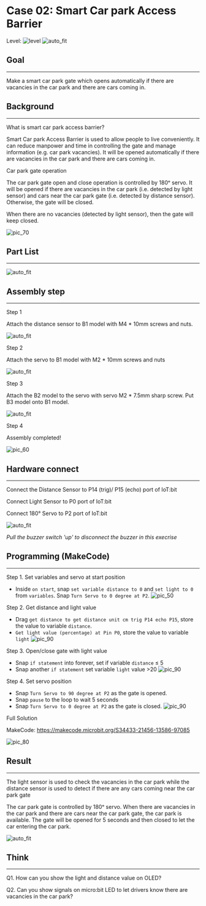 # Case 02: Smart Car park Access Barrier

Level: ![level](images/level2.png)
![auto_fit](images/Case2/case-02.png)<P>

## Goal
<HR>

Make a smart car park gate which opens automatically if there are vacancies in the car park and there are cars coming in.<BR><P>

## Background
<HR>

<span id="subtitle">What is smart car park access barrier?</span><P>
Smart Car park Access Barrier is used to allow people to live conveniently. It can reduce manpower and time in controlling the gate and manage information (e.g. car park vacancies). It will be opened automatically if there are vacancies in the car park and there are cars coming in.<BR><P>

<span id="subtitle">Car park gate operation</span><P>
The car park gate open and close operation is controlled by 180ᵒ servo. It will be opened if there are vacancies in the car park (i.e. detected by light sensor) and cars near the car park gate (i.e. detected by distance sensor). Otherwise, the gate will be closed.<BR><P>
When there are no vacancies (detected by light sensor), then the gate will keep closed.<BR><P>
![pic_70](images/Case2/Concept-diagram-Case2.png)<P>


## Part List
<HR>

![auto_fit](images/Case2/Case2_parts.png)<P>

## Assembly step
<HR>

<span id="subtitle">Step 1</span><BR><P>
Attach the distance sensor to B1 model with M4 * 10mm screws and nuts. <BR><P>
![auto_fit](images/Case2/Case2_ass1.png)<P>
<span id="subtitle">Step 2</span><BR><P>
Attach the servo to B1 model with M2 * 10mm screws and nuts<BR><P>
![auto_fit](images/Case2/Case2_ass2.png)<P>
<span id="subtitle">Step 3</span><BR><P>
Attach the B2 model to the servo with servo M2 * 7.5mm sharp screw. Put B3 model onto B1 model.<BR><P>
![auto_fit](images/Case2/Case2_ass3.png)<P>
<span id="subtitle">Step 4</span><BR><P>
Assembly completed! <BR><P>
![pic_60](images/Case2/Case2_ass4.png)<P>


## Hardware connect
<HR>

Connect the Distance Sensor to P14 (trig)/ P15 (echo) port of IoT:bit<BR><P>
Connect Light Sensor to P0 port of IoT:bit<BR><P>
Connect 180° Servo to P2 port of IoT:bit<BR><P>
![auto_fit](images/Case2/Case2_hardware.png)<P>

*Pull the buzzer switch 'up' to disconnect the buzzer in this execrise*
## Programming (MakeCode)
<HR>

<span id="subtitle">Step 1. Set variables and servo at start position</span><BR><P>
* Inside `on start`, snap `set variable distance to 0` and `set light to 0` from `variables`. Snap `Turn Servo to 0 degree at P2`.
![pic_50](images/Case2/Case2_p1.png)<P>

<span id="subtitle">Step 2. Get distance and light value</span><BR><P>
* Drag `get distance to get distance unit cm trig P14 echo P15`, store the value to variable `distance`.
* `Get light value (percentage) at Pin P0`, store the value to variable `light`
![pic_90](images/Case2/Case2_p2.png)<P>

<span id="subtitle">Step 3. Open/close gate with light value</span><BR><P>
* Snap `if statement` into forever, set if variable `distance` ≤ 5
* Snap another `if statement` set variable `light` value >20
![pic_90](images/Case2/Case2_p3.png)<P>

<span id="subtitle">Step 4. Set servo position</span><BR><P>
* Snap `Turn Servo to 90 degree at P2` as the gate is opened.
* Snap `pause` to the loop to wait 5 seconds
* Snap `Turn Servo to 0 degree at P2` as the gate is closed.
![pic_90](images/Case2/Case2_p4.png)<P>



<span id="subtitle">Full Solution<BR><P>
MakeCode: <a href="https://makecode.microbit.org/S34433-21456-13586-97085" target="_blank">https://makecode.microbit.org/S34433-21456-13586-97085</a>

![pic_80](images/Case2/Case2_full_program.png)<P>


## Result
<HR>

The light sensor is used to check the vacancies in the car park while the distance sensor is used to detect if there are any cars coming near the car park gate<BR><P>
The car park gate is controlled by 180ᵒ servo. When there are vacancies in the car park and there are cars near the car park gate, the car park is available. The gate will be opened for 5 seconds and then closed to let the car entering the car park.<BR><P>
![auto_fit](images/Case2/Case2_result.gif)<P>

## Think
<HR>

Q1. How can you show the light and distance value on OLED?<BR><P>
Q2. Can you show signals on micro:bit LED to let drivers know there are vacancies in the car park?<BR><P>
